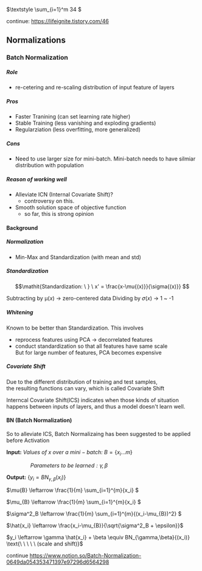 $\textstyle \sum_{i=1}^m 34 $


continue: https://lifeignite.tistory.com/46

## Normalizations
### Batch Normalization
##### Role
  - re-cetering and re-scaling distribution of input feature of layers
##### Pros
  - Faster Tranining (can set learning rate higher)
  - Stable Training (less vanishing and exploding gradients)
  - Regularziation (less overfitting, more generalized)
##### Cons
  - Need to use larger size for mini-batch. Mini-batch needs to have silmiar distribution with population
##### Reason of working well
  - Alleviate ICN (Internal Covariate Shift)?
    - controversy on this. 
  - Smooth solution space of objective function
    - so far, this is strong opinion
 
#### Background
##### Normalization
  - Min-Max and Standardization (with mean and std)

##### Standardization

$$\mathit{Standardization: \ } \ x' = \frac{x-\mu{(x)}}{\sigma{(x)}} $$

Subtracting by µ(𝑥) -> zero-centered data
Dividing by 𝜎(𝑥) -> 1 ~ -1

##### Whitening
Known to be better than Standardization.
This involves  
  - reprocess features using PCA -> decorrelated features
  - conduct standardization so that all features have same scale  
But for large number of features, PCA becomes expensive

##### Covariate Shift
Due to the different distribution of training and test samples,  
the resulting functions can vary, which is called Covariate Shift 

Interncal Covariate Shift(ICS) indicates when those kinds of situation happens between inputs of layers, and
thus a model doesn't learn well. 

#### BN (Batch Normalization)
So to alleviate ICS, Batch Normalizaing has been suggested to be applied before Activation

$\mathbf{Input: \ } \mathit{Values \ of \ x \ over \ a \ mini-batch: \ } B = \{x_i...m\}$

$\mathit{\ \ \ \ \ \ \ \ \ \ \ \ \ \ \ \ Parameters \ to \ be \ learned: \gamma,\beta}$

$\mathbf{Output: \ } \{ y_i=BN_{\gamma,\beta}(x_i) \}$

$\mu{B} \leftarrow \frac{1}{m} \sum_{i=1}^{m}{x_i} $

$\mu_{B} \leftarrow \frac{1}{m} \sum_{i=1}^{m}{x_i} $

$\sigma^2_B \leftarrow \frac{1}{m}  \sum_{i=1}^{m}{(x_i-\mu_{B})^2} $

$\hat{x_i} \leftarrow \frac{x_i-\mu_{B}}{\sqrt{\sigma^2_B + \epsilon}}$

$y_i \leftarrow \gamma \hat{x_i} + \beta \equiv BN_{\gamma,\beta}{(x_i)} \text{\ \ \ \ \ (scale and shift)}$  

continue
https://www.notion.so/Batch-Normalization-0649da054353471397e97296d6564298
